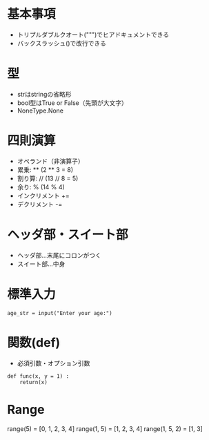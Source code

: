 # 基本事項

* トリプルダブルクオート(""")でヒアドキュメントできる
* バックスラッシュ(\)で改行できる

# 型

* strはstringの省略形
* bool型はTrue or False（先頭が大文字）
* NoneType.None

# 四則演算

* オペランド（非演算子）
* 累乗: **  (2 ** 3 = 8)
* 割り算: // (13 // 8 = 5)
* 余り: % (14 % 4)
* インクリメント +=
* デクリメント -=

# ヘッダ部・スイート部

* ヘッダ部...末尾にコロンがつく
* スイート部...中身

# 標準入力

```
age_str = input("Enter your age:")
```

# 関数(def)

* 必須引数・オプション引数

```
def func(x, y = 1) :
	return(x)
```

# Range

range(5) = [0, 1, 2, 3, 4]
range(1, 5) = [1, 2, 3, 4]
range(1, 5, 2) = [1, 3]



